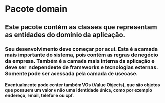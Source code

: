 # Pacote domain

## Este pacote contém as classes que representam as entidades do domínio da aplicação.

### Seu desenvolvimento deve começar por aqui. Esta é a camada mais importante do sistema, pois contém as regras de negócio da empresa. Também é a camada mais interna da aplicação e deve ser independente de frameworks e tecnologias externas. Somente pode ser acessada pela camada de usecase. 

#### Eventualmente pode conter também VOs (Value Objects), que são objetos que possuem um valor e não uma identidade única, como por exemplo endereço, email, telefone ou cpf.



